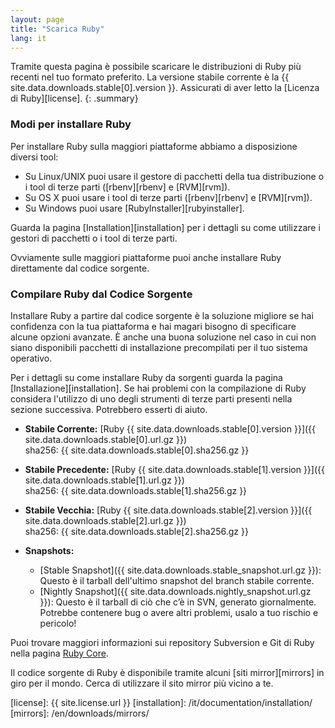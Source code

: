 ```yaml
---
layout: page
title: "Scarica Ruby"
lang: it
---
```


Tramite questa pagina è possibile scaricare le distribuzioni di Ruby più
recenti nel tuo formato preferito. La versione stabile corrente è la
{{ site.data.downloads.stable[0].version }}. Assicurati di aver letto
la [Licenza di Ruby][license].
{: .summary}

### Modi per installare Ruby

Per installare Ruby sulla maggiori piattaforme abbiamo a disposizione
diversi tool:

* Su Linux/UNIX puoi usare il gestore di pacchetti della tua
  distribuzione o i tool di terze parti ([rbenv][rbenv] e [RVM][rvm]).
* Su OS X puoi usare i tool di terze parti ([rbenv][rbenv] e [RVM][rvm]).
* Su Windows puoi usare [RubyInstaller][rubyinstaller].

Guarda la pagina [Installation][installation] per i dettagli su
come utilizzare i gestori di pacchetti o i tool di terze parti.

Ovviamente sulle maggiori piattaforme puoi anche installare Ruby direttamente
dal codice sorgente.

### Compilare Ruby dal Codice Sorgente

Installare Ruby a partire dal codice sorgente è la soluzione migliore se hai
confidenza con la tua piattaforma e hai magari bisogno di specificare
alcune opzioni avanzate. È anche una buona soluzione nel caso in cui non
siano disponibili pacchetti di installazione precompilati per il tuo
sistema operativo.

Per i dettagli su come installare Ruby da sorgenti guarda la pagina
[Installazione][installation].
Se hai problemi con la compilazione di Ruby considera l'utilizzo di uno
degli strumenti di terze parti presenti nella sezione successiva. Potrebbero
esserti di aiuto.

* **Stabile Corrente:**
  [Ruby {{ site.data.downloads.stable[0].version }}]({{ site.data.downloads.stable[0].url.gz }})<br>
  sha256: {{ site.data.downloads.stable[0].sha256.gz }}

* **Stabile Precedente:**
  [Ruby {{ site.data.downloads.stable[1].version }}]({{ site.data.downloads.stable[1].url.gz }})<br>
  sha256: {{ site.data.downloads.stable[1].sha256.gz }}

* **Stabile Vecchia:**
  [Ruby {{ site.data.downloads.stable[2].version }}]({{ site.data.downloads.stable[2].url.gz }})<br>
  sha256: {{ site.data.downloads.stable[2].sha256.gz }}

* **Snapshots:**
  * [Stable Snapshot]({{ site.data.downloads.stable_snapshot.url.gz }}):
    Questo è il tarball dell'ultimo snapshot del branch stabile corrente.
  * [Nightly Snapshot]({{ site.data.downloads.nightly_snapshot.url.gz }}):
    Questo è il tarball di ciò che c’è in SVN, generato giornalmente.
    Potrebbe contenere bug o avere altri problemi, usalo a tuo rischio e
    pericolo!

Puoi trovare maggiori informazioni sui repository Subversion e Git di Ruby
nella pagina [Ruby Core](/it/community/ruby-core/).

Il codice sorgente di Ruby è disponibile tramite alcuni
[siti mirror][mirrors] in giro per il mondo.
Cerca di utilizzare il sito mirror più vicino a te.



[license]: {{ site.license.url }}
[installation]: /it/documentation/installation/
[mirrors]: /en/downloads/mirrors/
